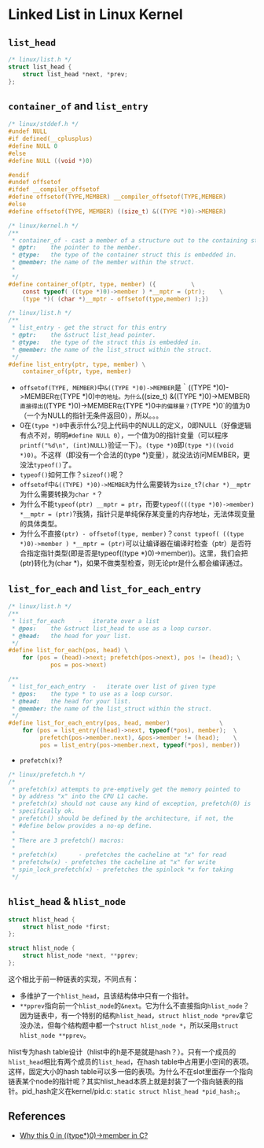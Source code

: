 # Linked List in Linux Kernel

## `list_head`

```c
/* linux/list.h */
struct list_head {
	struct list_head *next, *prev;
};
```


## `container_of` and `list_entry`

```c
/* linux/stddef.h */
#undef NULL
#if defined(__cplusplus)
#define NULL 0
#else
#define NULL ((void *)0)

#endif
#undef offsetof
#ifdef __compiler_offsetof
#define offsetof(TYPE,MEMBER) __compiler_offsetof(TYPE,MEMBER)
#else
#define offsetof(TYPE, MEMBER) ((size_t) &((TYPE *)0)->MEMBER)

/* linux/kernel.h */
/**
 * container_of - cast a member of a structure out to the containing structure
 * @ptr:	the pointer to the member.
 * @type:	the type of the container struct this is embedded in.
 * @member:	the name of the member within the struct.
 *
 */
#define container_of(ptr, type, member) ({			\
	const typeof( ((type *)0)->member ) *__mptr = (ptr);	\
	(type *)( (char *)__mptr - offsetof(type,member) );})

/* linux/list.h */
/**
 * list_entry - get the struct for this entry
 * @ptr:	the &struct list_head pointer.
 * @type:	the type of the struct this is embedded in.
 * @member:	the name of the list_struct within the struct.
 */
#define list_entry(ptr, type, member) \
	container_of(ptr, type, member)
```

- `offsetof(TYPE, MEMBER)`中`&((TYPE *)0)->MEMBER`是｀((TYPE *)0)->MEMBER`在`(TYPE *)0)`中的地址。为什么`((size_t) &((TYPE *)0)->MEMBER)`直接得出`((TYPE *)0)->MEMBER`在`(TYPE *)0`中的偏移量？`(TYPE *)0`的值为0（一个为NULL的指针无条件返回0），所以。。。
- 0在`(type *)0`中表示什么?见上代码中的NULL的定义，0即NULL（好像逻辑有点不对，明明`#define NULL 0`），一个值为0的指针变量（可以程序`printf("%d\n", (int)NULL)`验证一下）。`(type *)0`即`(type *)((void *)0)`。不这样（即没有一个合法的(type *)变量），就没法访问MEMBER，更没法`typeof()`了。
- `typeof()`如何工作？`sizeof()`呢？
- `offsetof`中`&((TYPE) *)0)->MEMBER`为什么需要转为`size_t`?`(char *)__mptr`为什么需要转换为`char *`？
- 为什么不能`typeof(ptr) __mptr = ptr`，而要`typeof(((type *)0)->member) *__mptr = (ptr)`?我猜，指针只是单纯保存某变量的内存地址，无法体现变量的具体类型。
- 为什么不直接`(ptr) - offsetof(type, member)`？`const typeof( ((type *)0)->member ) *__mptr = (ptr)`可以让编译器在编译时检查（ptr）是否符合指定指针类型(即是否是typeof((type *)0)->member))。这里，我们会把(ptr)转化为(char *)，如果不做类型检查，则无论ptr是什么都会编译通过。

## `list_for_each` and `list_for_each_entry`

```c
/* linux/list.h */
/**
 * list_for_each	-	iterate over a list
 * @pos:	the &struct list_head to use as a loop cursor.
 * @head:	the head for your list.
 */
#define list_for_each(pos, head) \
	for (pos = (head)->next; prefetch(pos->next), pos != (head); \
        	pos = pos->next)

/**
 * list_for_each_entry	-	iterate over list of given type
 * @pos:	the type * to use as a loop cursor.
 * @head:	the head for your list.
 * @member:	the name of the list_struct within the struct.
 */
#define list_for_each_entry(pos, head, member)				\
	for (pos = list_entry((head)->next, typeof(*pos), member);	\
	     prefetch(pos->member.next), &pos->member != (head); 	\
	     pos = list_entry(pos->member.next, typeof(*pos), member))
```

- `prefetch(x)`?

```c
/* linux/prefetch.h */
/*
 * prefetch(x) attempts to pre-emptively get the memory pointed to
 * by address "x" into the CPU L1 cache. 
 * prefetch(x) should not cause any kind of exception, prefetch(0) is
 * specifically ok.
 * prefetch() should be defined by the architecture, if not, the 
 * #define below provides a no-op define.	
 * 
 * There are 3 prefetch() macros:
 * 
 * prefetch(x)  	- prefetches the cacheline at "x" for read
 * prefetchw(x)	- prefetches the cacheline at "x" for write
 * spin_lock_prefetch(x) - prefetches the spinlock *x for taking
 */
```

## `hlist_head` & `hlist_node`

```c
struct hlist_head {
	struct hlist_node *first;
};

struct hlist_node {
	struct hlist_node *next, **pprev;
};
```

这个相比于前一种链表的实现，不同点有：
- 多维护了一个`hlist_head`，且该结构体中只有一个指针。
- `**pprev`指向前一个`hlist_node`的`&next`。它为什么不直接指向`hlist_node`？因为链表中，有一个特别的结构`hlist_head`，`struct hlist_node *prev`拿它没办法，但每个结构题中都一个`struct hlist_node *`，所以采用`struct hlist_node **pprev`。

hlist专为hash table设计（hlist中的h是不是就是hash？）。只有一个成员的`hlist_head`相比有两个成员的`list_head`，在hash table中占用更小空间的表项。这样，固定大小的hash table可以多一倍的表项。为什么不在slot里面存一个指向链表某个node的指针呢？其实hlist_head本质上就是封装了一个指向链表的指针。pid_hash定义在kernel/pid.c: `static struct hlist_head *pid_hash;`。


## References
- [Why this 0 in ((type*)0)->member in C?](http://stackoverflow.com/questions/13723422/why-this-0-in-type0-member-in-c)
